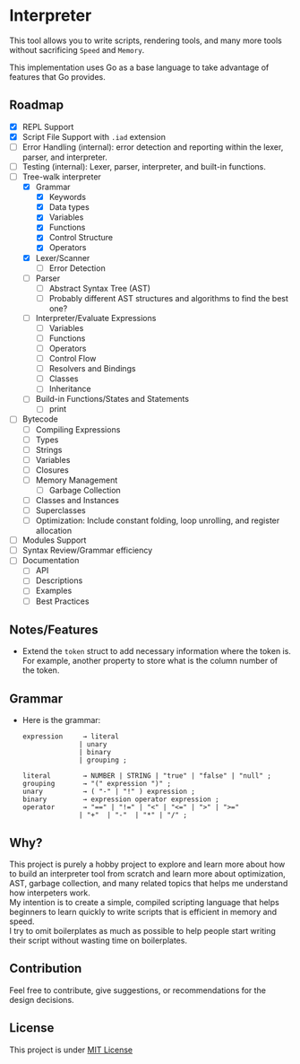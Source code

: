 # Interpreter

This tool allows you to write scripts, rendering tools, and many more tools without sacrificing `Speed` and `Memory`.

This implementation uses Go as a base language to take advantage of features that Go provides.

## Roadmap

- [x] REPL Support
- [x] Script File Support with `.iad` extension
- [ ] Error Handling (internal): error detection and reporting within the lexer, parser, and interpreter.
- [ ] Testing (internal): Lexer, parser, interpreter, and built-in functions.
- [ ] Tree-walk interpreter
  - [x] Grammar
    - [x] Keywords
    - [x] Data types
    - [x] Variables
    - [x] Functions
    - [x] Control Structure
    - [x] Operators
  - [x] Lexer/Scanner
    - [ ] Error Detection
  - [ ] Parser
    - [ ] Abstract Syntax Tree (AST)
    - [ ] Probably different AST structures and algorithms to find the best one?
  - [ ] Interpreter/Evaluate Expressions
    - [ ] Variables
    - [ ] Functions
    - [ ] Operators
    - [ ] Control Flow
    - [ ] Resolvers and Bindings
    - [ ] Classes
    - [ ] Inheritance
  - [ ] Build-in Functions/States and Statements
    - [ ] print
- [ ] Bytecode
  - [ ] Compiling Expressions
  - [ ] Types
  - [ ] Strings
  - [ ] Variables
  - [ ] Closures
  - [ ] Memory Management
    - [ ] Garbage Collection
  - [ ] Classes and Instances
  - [ ] Superclasses
  - [ ] Optimization: Include constant folding, loop unrolling, and register allocation
- [ ] Modules Support
- [ ] Syntax Review/Grammar efficiency
- [ ] Documentation
  - [ ] API
  - [ ] Descriptions
  - [ ] Examples
  - [ ] Best Practices

## Notes/Features

- Extend the `token` struct to add necessary information where the token is. For example, another property to store what is the column number of the token.

## Grammar

- Here is the grammar:

    ```plaintext
    expression     → literal
                  | unary
                  | binary
                  | grouping ;

    literal        → NUMBER | STRING | "true" | "false" | "null" ;
    grouping       → "(" expression ")" ;
    unary          → ( "-" | "!" ) expression ;
    binary         → expression operator expression ;
    operator       → "==" | "!=" | "<" | "<=" | ">" | ">="
                  | "+"  | "-"  | "*" | "/" ;
    ```

## Why?

This project is purely a hobby project to explore and learn more about how to build an interpreter tool from scratch and learn more about optimization, AST, garbage collection, and many related topics that helps me understand how interpeters work. <br>
My intention is to create a simple, compiled scripting language that helps beginners to learn quickly to write scripts that is efficient in memory and speed. <br>
I try to omit boilerplates as much as possible to help people start writing their script without wasting time on boilerplates.

## Contribution

Feel free to contribute, give suggestions, or recommendations for the design decisions.

## License

This project is under [MIT License](/LICENSE)
